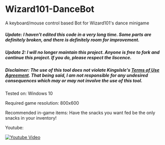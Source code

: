 # Wizard101-DanceBot
A keyboard/mouse control based Bot for Wizard101's dance minigame

##### Update: I haven't edited this code in a very long time. Some parts are definitely broken, and there is definitely room for improvement.
##### Update 2: I will no longer maintain this project. Anyone is free to fork and continue this project. If you do, please respect the liscence.

##### Disclaimer: The use of this tool does not violate KingsIsle's [Terms of Use Agreement](https://www.wizard101.com/game/termsofuse). That being said, I am not responsible for any undesired consequences which may or may not involve the use of this tool. 

Tested on: Windows 10

Required game resolution: 800x600

Recommended in-game items: Have the snacks you want fed be the only snacks in your inventory!

Youtube:

[![Youtube Video](http://img.youtube.com/vi/sF2UW-xGq4w/0.jpg)](http://www.youtube.com/watch?v=sF2UW-xGq4w)
